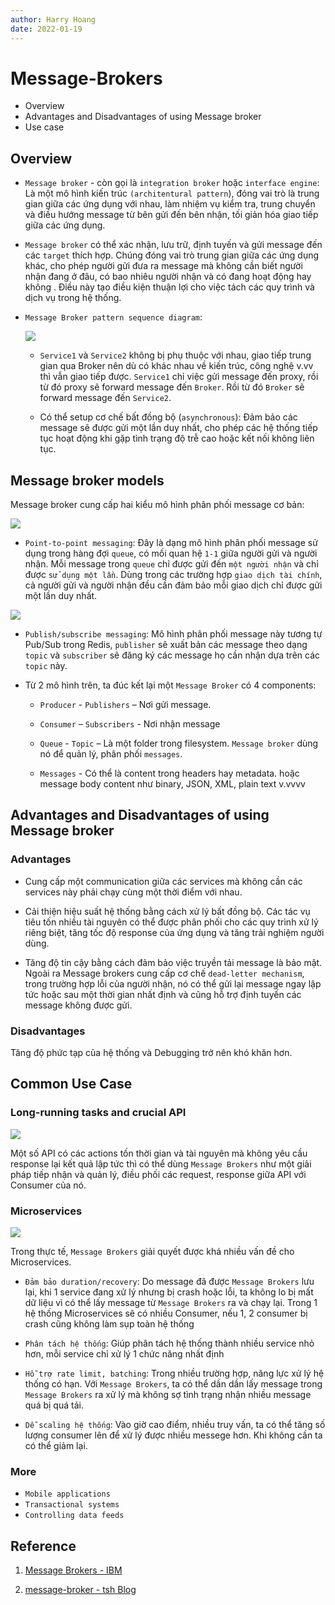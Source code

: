 ```yaml
---
author: Harry Hoang
date: 2022-01-19
---
```


# Message-Brokers
- Overview
- Advantages and Disadvantages of using Message broker
- Use case

## Overview

- `Message broker` - còn gọi là `integration broker` hoặc `interface engine`: Là một mô hình kiến trúc `(architentural pattern`), đóng vai trò là trung gian giữa các ứng dụng với nhau, làm nhiệm vụ kiểm tra, trung chuyển và điều hướng message từ bên gửi đến bên nhận, tối giản hóa giao tiếp giữa các ứng dụng.

- `Message broker` có thể xác nhận, lưu trữ, định tuyến và gửi message đến các `target` thích hợp. Chúng đóng vai trò trung gian giữa các ứng dụng khác, cho phép người gửi đưa ra message mà không cần biết người nhận đang ở đâu, có bao nhiêu người nhận và có đang hoạt động hay không . Điều này tạo điều kiện thuận lợi cho việc tách các quy trình và dịch vụ trong hệ thống.

- `Message Broker pattern sequence diagram`:

    ![](./images/MB-SQD.jpg)

    + `Service1` và `Service2` không bị phụ thuộc với nhau, giao tiếp trung gian qua Broker nên dù có khác nhau về kiến trúc, công nghệ v.vv thì vẫn giao tiếp được. `Service1` chỉ việc gửi message đến proxy, rồi từ đó proxy sẽ forward message đến `Broker`. Rồi từ đó `Broker` sẽ forward message đến `Service2`.

    + Có thể setup cơ chế bất đồng bộ (`asynchronous`): Đảm bảo các message sẽ được gửi một lần duy nhất, cho phép các hệ thống tiếp tục hoạt động khi gặp tình trạng độ trễ cao hoặc kết nối không liên tục. 

## Message broker models

Message broker cung cấp hai kiểu mô hình phân phối message cơ bản:

![](./images/msgb-queue.png)

- `Point-to-point messaging`: Đây là dạng mô hình phân phối message sử dụng trong hàng đợi `queue`, có mối quan hệ `1-1` giữa người gửi và người nhận. Mỗi message trong `queue` chỉ được gửi đến `một người nhận` và chỉ được `sử dụng một lần`. Dùng trong các trường hợp `giao dịch tài chính`, cả người gửi và người nhận đều cần đảm bảo mỗi giao dịch chỉ được gửi một lần duy nhất.

![](./images/pubsub.png)

- `Publish/subscribe messaging`: Mô hình phân phối message này tương tự Pub/Sub trong Redis, `publisher` sẽ xuất bản các message theo dạng `topic` và `subscriber` sẽ đăng ký các message họ cần nhận dựa trên các `topic` này.

- Từ 2 mô hình trên, ta đúc kết lại một `Message Broker` có 4 components:

    + `Producer` - `Publishers` – Nơi gửi message.

    + `Consumer` – `Subscribers` - Nơi nhận message

    + `Queue` - `Topic` – Là một folder trong filesystem. `Message broker` dùng nó để quản lý, phân phối `messages`.

    + `Messages` - Có thể là content trong headers hay metadata. hoặc message body content như binary, JSON, XML, plain text v.vvvv

## Advantages and Disadvantages of using Message broker

### Advantages

- Cung cấp một communication giữa các services mà không cần các services này phải chạy cùng một thời điểm với nhau.

- Cải thiện hiệu suất hệ thống bằng cách xử lý bất đồng bộ. Các tác vụ tiêu tốn nhiều tài nguyên có thể được phân phối cho các quy trình xử lý riêng biệt, tăng tốc độ response của ứng dụng và tăng trải nghiệm người dùng.

- Tăng độ tin cậy bằng cách đảm bảo việc truyền tải message là bảo mật. Ngoài ra Message brokers cung cấp cơ chế `dead-letter mechanism`, trong trường hợp lỗi của người nhận, nó có thể gửi lại message ngay lập tức hoặc sau một thời gian nhất định và cũng hỗ trợ định tuyến các message không được gửi.

### Disadvantages

Tăng độ phức tạp của hệ thống và Debugging trở nên khó khăn hơn. 

## Common Use Case

### Long-running tasks and crucial API

![](./images/MB-API.png)

Một số API có các actions  tốn thời gian và tài nguyên mà không yêu cầu response lại kết quả lập tức thì có thể dùng `Message Brokers` như một giải pháp tiếp nhận và quản lý, điều phối các request, response giữa API với Consumer của nó.


### Microservices

![](./images/MB-MS.png)

Trong thực tế, `Message Brokers` giải quyết được khá nhiều vấn đề cho Microservices.

- `Đảm bảo duration/recovery`: Do message đã được `Message Brokers` lưu lại, khi 1 service đang xử lý nhưng bị crash hoặc lỗi, ta không lo bị mất dữ liệu vì có thể lấy message từ `Message Brokers` ra và chạy lại. Trong 1 hệ thống Microservices sẽ có nhiều Consumer, nếu 1, 2 consumer bị crash cũng không làm sụp toàn hệ thống

- `Phân tách hệ thống`: Giúp phân tách hệ thống thành nhiều service nhỏ hơn, mỗi service chỉ xử lý 1 chức năng nhất định 

- `Hỗ trợ rate limit, batching`: Trong nhiều trường hợp, năng lực xử lý hệ thống có hạn. Với `Message Brokers`, ta có thể dần dần lấy message trong `Message Brokers` ra xử lý mà không sợ tình trạng nhận nhiều message quá bị quá tải.

- `Dễ scaling hệ thống`: Vào giờ cao điểm, nhiều truy vấn, ta có thể tăng số lượng consumer lên để xử lý được nhiều messege hơn. Khi không cần ta có thể giảm lại.

### More

- `Mobile applications` 
- `Transactional systems`
- `Controlling data feeds `
## Reference

1. [Message Brokers - IBM](https://www.ibm.com/cloud/learn/message-brokers)

2. [message-broker - tsh Blog](https://tsh.io/blog/message-broker/)
